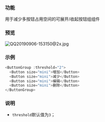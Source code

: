 ### 功能

用于减少多按钮占用空间的可展开/收起按钮组组件

### 预览

![QQ20190906-153150@2x.jpg](http://ww1.sinaimg.cn/large/6e3ecad5gy1g6pu1d2xjjj20ao0840t2.jpg)

### 示例

```javascript
<ButtonGroup :threshold="2">
  <Button size="mini">增加</Button>
  <Button size="mini">减少</Button>
  <Button size="mini">编辑</Button>
  <Button size="mini">删除</Button>
</ButtonGroup>
```

### 说明

* `threshold`默认值为`3`；